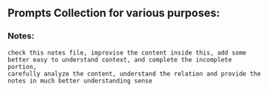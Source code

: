 ## Prompts Collection for various purposes:

### Notes:

```
check this notes file, improvise the content inside this, add some better easy to understand context, and complete the incomplete portion,
carefully analyze the content, understand the relation and provide the notes in much better understanding sense
```
